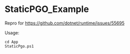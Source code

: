 # StaticPGO_Example

Repro for https://github.com/dotnet/runtime/issues/55695

Usage:
```
cd App
StaticPgo.ps1
```
